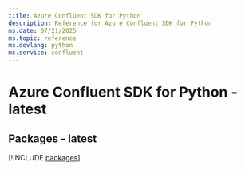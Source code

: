 ```yaml
---
title: Azure Confluent SDK for Python
description: Reference for Azure Confluent SDK for Python
ms.date: 07/21/2025
ms.topic: reference
ms.devlang: python
ms.service: confluent
---
```

# Azure Confluent SDK for Python - latest
## Packages - latest
[!INCLUDE [packages](confluent-index.md)]